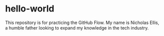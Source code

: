 # hello-world
This repository is for practicing the GitHub Flow.
My name is Nicholas Ellis, a humble father looking to expand my knowledge in the tech industry.
